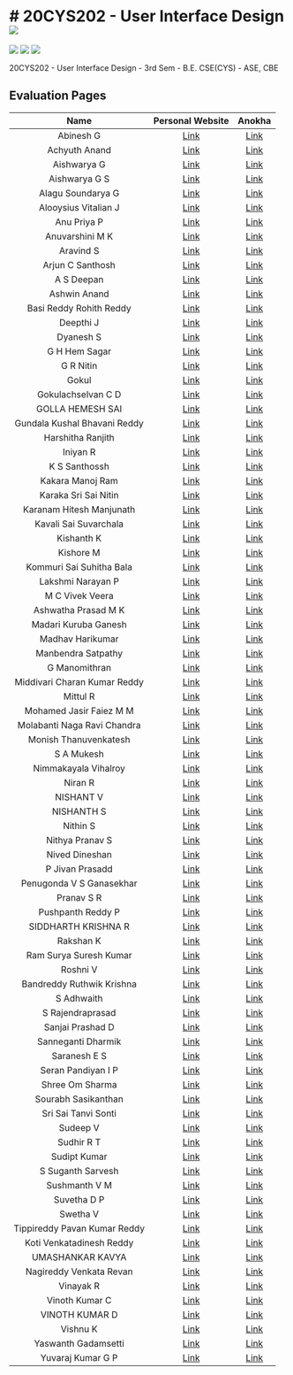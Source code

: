 # # 20CYS202 - User Interface Design ![](https://img.shields.io/badge/-Live-brightgreen)
![](https://img.shields.io/badge/Batch-21CYS-lightgreen) ![](https://img.shields.io/badge/UG-blue) ![](https://img.shields.io/badge/Subject-UID-blue)

20CYS202  - User Interface Design - 3rd Sem - B.E. CSE(CYS) - ASE, CBE

## Evaluation Pages

 | Name | Personal Website | Anokha |  
 |:----:|:----------------:|:------:|
 | Abinesh G | [Link](https:\\abi-008.github.io/20CYS202-UID/personal_website) | [Link](https:\\abi-008.github.io/20CYS202-UID/anokha) | 
 | Achyuth Anand | [Link](https:\\achyuth03.github.io/20CYS202-UID/personal_website) | [Link](https:\\achyuth03.github.io/20CYS202-UID/anokha) | 
 | Aishwarya G | [Link](https:\\aishwarya2004g.github.io/20CYS202-UID/personal_website) | [Link](https:\\aishwarya2004g.github.io/20CYS202-UID/anokha) | 
 | Aishwarya G S | [Link](https:\\aishwaryags2004.github.io/20CYS202-UID/personal_website) | [Link](https:\\aishwaryags2004.github.io/20CYS202-UID/anokha) | 
 | Alagu Soundarya G | [Link](https:\\alagusoundarya.github.io/20CYS202-UID/personal_website) | [Link](https:\\alagusoundarya.github.io/20CYS202-UID/anokha) | 
 | Alooysius Vitalian J | [Link](https:\\vitalian2021.github.io/20CYS202-UID/personal_website) | [Link](https:\\vitalian2021.github.io/20CYS202-UID/anokha) | 
 | Anu Priya P | [Link](https:\\ria191919.github.io/20CYS202-UID/personal_website) | [Link](https:\\ria191919.github.io/20CYS202-UID/anokha) | 
 | Anuvarshini M K | [Link](https:\\anuvarshini09.github.io/20CYS202-UID/personal_website) | [Link](https:\\anuvarshini09.github.io/20CYS202-UID/anokha) | 
 | Aravind S | [Link](https:\\aravind0347.github.io/20CYS202-UID/personal_website) | [Link](https:\\aravind0347.github.io/20CYS202-UID/anokha) | 
 | Arjun C Santhosh | [Link](https:\\arjun013H.github.io/20CYS202-UID/personal_website) | [Link](https:\\arjun013H.github.io/20CYS202-UID/anokha) | 
 | A S Deepan | [Link](https:\\infamousdegen.github.io/20CYS202-UID/personal_website) | [Link](https:\\infamousdegen.github.io/20CYS202-UID/anokha) | 
 | Ashwin Anand | [Link](https:\\ashuvwxyz.github.io/20CYS202-UID/personal_website) | [Link](https:\\ashuvwxyz.github.io/20CYS202-UID/anokha) | 
 | Basi Reddy Rohith Reddy | [Link](https:\\basireddyrohithreddy1.github.io/20CYS202-UID/personal_website) | [Link](https:\\basireddyrohithreddy1.github.io/20CYS202-UID/anokha) | 
 | Deepthi J | [Link](https:\\deepthi-03.github.io/20CYS202-UID/personal_website) | [Link](https:\\deepthi-03.github.io/20CYS202-UID/anokha) | 
 | Dyanesh S | [Link](https:\\dyanesh003.github.io/20CYS202-UID/personal_website) | [Link](https:\\dyanesh003.github.io/20CYS202-UID/anokha) | 
 | G H Hem Sagar | [Link](https:\\hemsagar11.github.io/20CYS202-UID/personal_website) | [Link](https:\\hemsagar11.github.io/20CYS202-UID/anokha) | 
 | G R Nitin | [Link](https:\\nitin-gr.github.io/20CYS202-UID/personal_website) | [Link](https:\\nitin-gr.github.io/20CYS202-UID/anokha) | 
 | Gokul | [Link](https:\\gokul2003g.github.io/20CYS202-UID/personal_website) | [Link](https:\\gokul2003g.github.io/20CYS202-UID/anokha) | 
 | Gokulachselvan C D | [Link](https:\\Gokulachselvan.github.io/20CYS202-UID/personal_website) | [Link](https:\\Gokulachselvan.github.io/20CYS202-UID/anokha) | 
 | GOLLA HEMESH SAI | [Link](https:\\hemesh66584.github.io/20CYS202-UID/personal_website) | [Link](https:\\hemesh66584.github.io/20CYS202-UID/anokha) | 
 | Gundala Kushal Bhavani Reddy | [Link](https:\\kusha93810.github.io/20CYS202-UID/personal_website) | [Link](https:\\kusha93810.github.io/20CYS202-UID/anokha) | 
 | Harshitha Ranjith | [Link](https:\\harshitharanjith.github.io/20CYS202-UID/personal_website) | [Link](https:\\harshitharanjith.github.io/20CYS202-UID/anokha) | 
 | Iniyan R | [Link](https:\\iniyan2003r.github.io/20CYS202-UID/personal_website) | [Link](https:\\iniyan2003r.github.io/20CYS202-UID/anokha) | 
 | K S Santhossh | [Link](https:\\santhossh5.github.io/20CYS202-UID/personal_website) | [Link](https:\\santhossh5.github.io/20CYS202-UID/anokha) | 
 | Kakara Manoj Ram | [Link](https:\\manojram8.github.io/20CYS202-UID/personal_website) | [Link](https:\\manojram8.github.io/20CYS202-UID/anokha) | 
 | Karaka Sri Sai Nitin | [Link](https:\\tintin07k.github.io/20CYS202-UID/personal_website) | [Link](https:\\tintin07k.github.io/20CYS202-UID/anokha) | 
 | Karanam Hitesh Manjunath | [Link](https:\\hitesh319.github.io/20CYS202-UID/personal_website) | [Link](https:\\hitesh319.github.io/20CYS202-UID/anokha) | 
 | Kavali Sai Suvarchala | [Link](https:\\saisuvarchalak301.github.io/20CYS202-UID/personal_website) | [Link](https:\\saisuvarchalak301.github.io/20CYS202-UID/anokha) | 
 | Kishanth K | [Link](https:\\kishanthkavi.github.io/20CYS202-UID/personal_website) | [Link](https:\\kishanthkavi.github.io/20CYS202-UID/anokha) | 
 | Kishore M | [Link](https:\\kishoreraiden.github.io/20CYS202-UID/personal_website) | [Link](https:\\kishoreraiden.github.io/20CYS202-UID/anokha) | 
 | Kommuri Sai Suhitha Bala | [Link](https:\\ssuhitha.github.io/20CYS202-UID/personal_website) | [Link](https:\\ssuhitha.github.io/20CYS202-UID/anokha) | 
 | Lakshmi Narayan P | [Link](https:\\lakshminarayan-p.github.io/20CYS202-UID/personal_website) | [Link](https:\\lakshminarayan-p.github.io/20CYS202-UID/anokha) | 
 | M C Vivek Veera | [Link](https:\\vivek-veera.github.io/20CYS202-UID/personal_website) | [Link](https:\\vivek-veera.github.io/20CYS202-UID/anokha) | 
 | Ashwatha Prasad M K | [Link](https:\\ashwath2210.github.io/20CYS202-UID/personal_website) | [Link](https:\\ashwath2210.github.io/20CYS202-UID/anokha) | 
 | Madari Kuruba Ganesh | [Link](https:\\ganesh20039.github.io/20CYS202-UID/personal_website) | [Link](https:\\ganesh20039.github.io/20CYS202-UID/anokha) | 
 | Madhav Harikumar | [Link](https:\\madhavh10.github.io/20CYS202-UID/personal_website) | [Link](https:\\madhavh10.github.io/20CYS202-UID/anokha) | 
 | Manbendra Satpathy | [Link](https:\\manbendra2014.github.io/20CYS202-UID/personal_website) | [Link](https:\\manbendra2014.github.io/20CYS202-UID/anokha) | 
 | G Manomithran | [Link](https:\\0xaL4te.github.io/20CYS202-UID/personal_website) | [Link](https:\\0xaL4te.github.io/20CYS202-UID/anokha) | 
 | Middivari Charan Kumar Reddy | [Link](https:\\charankumar3009.github.io/20CYS202-UID/personal_website) | [Link](https:\\charankumar3009.github.io/20CYS202-UID/anokha) | 
 | Mittul R | [Link](https:\\mittul31.github.io/20CYS202-UID/personal_website) | [Link](https:\\mittul31.github.io/20CYS202-UID/anokha) | 
 | Mohamed Jasir Faiez M M | [Link](https:\\jasir66.github.io/20CYS202-UID/personal_website) | [Link](https:\\jasir66.github.io/20CYS202-UID/anokha) | 
 | Molabanti Naga Ravi Chandra | [Link](https:\\ravichandra13.github.io/20CYS202-UID/personal_website) | [Link](https:\\ravichandra13.github.io/20CYS202-UID/anokha) | 
 | Monish Thanuvenkatesh | [Link](https:\\monish345.github.io/20CYS202-UID/personal_website) | [Link](https:\\monish345.github.io/20CYS202-UID/anokha) | 
 | S A Mukesh | [Link](https:\\mukesh-sa.github.io/20CYS202-UID/personal_website) | [Link](https:\\mukesh-sa.github.io/20CYS202-UID/anokha) | 
 | Nimmakayala Vihalroy | [Link](https:\\vihalroy00001.github.io/20CYS202-UID/personal_website) | [Link](https:\\vihalroy00001.github.io/20CYS202-UID/anokha) | 
 | Niran R | [Link](https:\\niran200.github.io/20CYS202-UID/personal_website) | [Link](https:\\niran200.github.io/20CYS202-UID/anokha) | 
 | NISHANT V | [Link](https:\\nishantv2.github.io/20CYS202-UID/personal_website) | [Link](https:\\nishantv2.github.io/20CYS202-UID/anokha) | 
 | NISHANTH S | [Link](https:\\jod4n.github.io/20CYS202-UID/personal_website) | [Link](https:\\jod4n.github.io/20CYS202-UID/anokha) | 
 | Nithin S | [Link](https:\\ronin7823.github.io/20CYS202-UID/personal_website) | [Link](https:\\ronin7823.github.io/20CYS202-UID/anokha) | 
 | Nithya Pranav S | [Link](https:\\nithyapranavs.github.io/20CYS202-UID/personal_website) | [Link](https:\\nithyapranavs.github.io/20CYS202-UID/anokha) | 
 | Nived Dineshan | [Link](https:\\nivedd.github.io/20CYS202-UID/personal_website) | [Link](https:\\nivedd.github.io/20CYS202-UID/anokha) | 
 | P Jivan Prasadd | [Link](https:\\jivanprasadd.github.io/20CYS202-UID/personal_website) | [Link](https:\\jivanprasadd.github.io/20CYS202-UID/anokha) | 
 | Penugonda V S Ganasekhar | [Link](https:\\pganasekhar.github.io/20CYS202-UID/personal_website) | [Link](https:\\pganasekhar.github.io/20CYS202-UID/anokha) | 
 | Pranav S R | [Link](https:\\pranav10112003.github.io/20CYS202-UID/personal_website) | [Link](https:\\pranav10112003.github.io/20CYS202-UID/anokha) | 
 | Pushpanth Reddy P | [Link](https:\\pushpanth23.github.io/20CYS202-UID/personal_website) | [Link](https:\\pushpanth23.github.io/20CYS202-UID/anokha) | 
 | SIDDHARTH KRISHNA R | [Link](https:\\siddharthkrishna-r.github.io/20CYS202-UID/personal_website) | [Link](https:\\siddharthkrishna-r.github.io/20CYS202-UID/anokha) | 
 | Rakshan K | [Link](https:\\rakshan-k.github.io/20CYS202-UID/personal_website) | [Link](https:\\rakshan-k.github.io/20CYS202-UID/anokha) | 
 | Ram Surya Suresh Kumar | [Link](https:\\r4msurya.github.io/20CYS202-UID/personal_website) | [Link](https:\\r4msurya.github.io/20CYS202-UID/anokha) | 
 | Roshni V | [Link](https:\\ceramapleheart.github.io/20CYS202-UID/personal_website) | [Link](https:\\ceramapleheart.github.io/20CYS202-UID/anokha) | 
 | Bandreddy Ruthwik Krishna | [Link](https:\\ruthwik2610.github.io/20CYS202-UID/personal_website) | [Link](https:\\ruthwik2610.github.io/20CYS202-UID/anokha) | 
 | S Adhwaith | [Link](https:\\adhwaith21.github.io/20CYS202-UID/personal_website) | [Link](https:\\adhwaith21.github.io/20CYS202-UID/anokha) | 
 | S Rajendraprasad | [Link](https:\\rajendraprasad7.github.io/20CYS202-UID/personal_website) | [Link](https:\\rajendraprasad7.github.io/20CYS202-UID/anokha) | 
 | Sanjai Prashad D | [Link](https:\\sanjai20.github.io/20CYS202-UID/personal_website) | [Link](https:\\sanjai20.github.io/20CYS202-UID/anokha) | 
 | Sanneganti Dharmik | [Link](https:\\dharmik03scoob.github.io/20CYS202-UID/personal_website) | [Link](https:\\dharmik03scoob.github.io/20CYS202-UID/anokha) | 
 | Saranesh E S | [Link](https:\\saranesh296.github.io/20CYS202-UID/personal_website) | [Link](https:\\saranesh296.github.io/20CYS202-UID/anokha) | 
 | Seran Pandiyan I P | [Link](https:\\seranpandiyan.github.io/20CYS202-UID/personal_website) | [Link](https:\\seranpandiyan.github.io/20CYS202-UID/anokha) | 
 | Shree Om Sharma | [Link](https:\\shreeom03.github.io/20CYS202-UID/personal_website) | [Link](https:\\shreeom03.github.io/20CYS202-UID/anokha) | 
 | Sourabh Sasikanthan | [Link](https:\\CYS20212025.github.io/20CYS202-UID/personal_website) | [Link](https:\\CYS20212025.github.io/20CYS202-UID/anokha) | 
 | Sri Sai Tanvi Sonti | [Link](https:\\saitanvi.github.io/20CYS202-UID/personal_website) | [Link](https:\\saitanvi.github.io/20CYS202-UID/anokha) | 
 | Sudeep V | [Link](https:\\sudeepvijayakumar.github.io/20CYS202-UID/personal_website) | [Link](https:\\sudeepvijayakumar.github.io/20CYS202-UID/anokha) | 
 | Sudhir R T | [Link](https:\\sudhir04666.github.io/20CYS202-UID/personal_website) | [Link](https:\\sudhir04666.github.io/20CYS202-UID/anokha) | 
 | Sudipt Kumar | [Link](https:\\sudiptk02.github.io/20CYS202-UID/personal_website) | [Link](https:\\sudiptk02.github.io/20CYS202-UID/anokha) | 
 | S Suganth Sarvesh | [Link](https:\\knightfall01.github.io/20CYS202-UID/personal_website) | [Link](https:\\knightfall01.github.io/20CYS202-UID/anokha) | 
 | Sushmanth V M | [Link](https:\\sushmanthvm.github.io/20CYS202-UID/personal_website) | [Link](https:\\sushmanthvm.github.io/20CYS202-UID/anokha) | 
 | Suvetha D P | [Link](https:\\suvetha24.github.io/20CYS202-UID/personal_website) | [Link](https:\\suvetha24.github.io/20CYS202-UID/anokha) | 
 | Swetha V | [Link](https:\\swethav79.github.io/20CYS202-UID/personal_website) | [Link](https:\\swethav79.github.io/20CYS202-UID/anokha) | 
 | Tippireddy Pavan Kumar Reddy | [Link](https:\\tpavankumarreddy.github.io/20CYS202-UID/personal_website) | [Link](https:\\tpavankumarreddy.github.io/20CYS202-UID/anokha) | 
 | Koti Venkatadinesh Reddy | [Link](https:\\dineshredddy4512.github.io/20CYS202-UID/personal_website) | [Link](https:\\dineshredddy4512.github.io/20CYS202-UID/anokha) | 
 | UMASHANKAR KAVYA | [Link](https:\\umashankarkavya.github.io/20CYS202-UID/personal_website) | [Link](https:\\umashankarkavya.github.io/20CYS202-UID/anokha) | 
 | Nagireddy Venkata Revan | [Link](https:\\revan-nagireddy.github.io/20CYS202-UID/personal_website) | [Link](https:\\revan-nagireddy.github.io/20CYS202-UID/anokha) | 
 | Vinayak R | [Link](https:\\vinai04.github.io/20CYS202-UID/personal_website) | [Link](https:\\vinai04.github.io/20CYS202-UID/anokha) | 
 | Vinoth Kumar C | [Link](https:\\vinoth0503.github.io/20CYS202-UID/personal_website) | [Link](https:\\vinoth0503.github.io/20CYS202-UID/anokha) | 
 | VINOTH KUMAR D | [Link](https:\\vinothdayalan.github.io/20CYS202-UID/personal_website) | [Link](https:\\vinothdayalan.github.io/20CYS202-UID/anokha) | 
 | Vishnu K | [Link](https:\\vexecute.github.io/20CYS202-UID/personal_website) | [Link](https:\\vexecute.github.io/20CYS202-UID/anokha) | 
 | Yaswanth Gadamsetti | [Link](https:\\yaswanth-12.github.io/20CYS202-UID/personal_website) | [Link](https:\\yaswanth-12.github.io/20CYS202-UID/anokha) | 
 | Yuvaraj Kumar G P | [Link](https:\\yuvarajKumar23.github.io/20CYS202-UID/personal_website) | [Link](https:\\yuvarajKumar23.github.io/20CYS202-UID/anokha) | 

